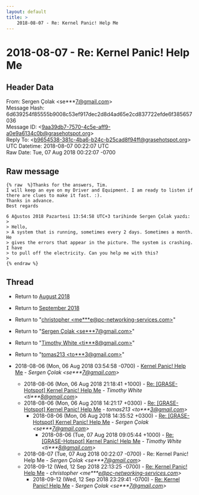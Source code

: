 ```yaml
---
layout: default
title: >
    2018-08-07 - Re: Kernel Panic! Help Me
---
```


# 2018-08-07 - Re: Kernel Panic! Help Me

## Header Data

From: Sergen Çolak \<se***7@gmail.com\><br>
Message Hash: 6d639254f85555b9008c53ef917dec2d8d4ad65e2cd837722efde6f385657036<br>
Message ID: \<9aa39db7-7570-4c5e-aff9-a0e9a6134c0b@grasehotspot.org\><br>
Reply To: \<b9654538-381c-4ba6-b24c-b25cad8f94ff@grasehotspot.org\><br>
UTC Datetime: 2018-08-07 00:22:07 UTC<br>
Raw Date: Tue, 07 Aug 2018 00:22:07 -0700<br>

## Raw message

```
{% raw  %}Thanks for the answers, Tim.
I will keep an eye on my Driver and Equipment. I am ready to listen if 
there are clues to make it fast. :).
Thanks in advance.
Best regards

6 Ağustos 2018 Pazartesi 13:54:58 UTC+3 tarihinde Sergen Çolak yazdı:
>
> Hello,
> A system that is running, sometimes every 2 days. Sometimes a month. He 
> gives the errors that appear in the picture. The system is crashing. I have 
> to pull off the electricity. Can you help me with this?
>
{% endraw %}
```

## Thread

+ Return to [August 2018](/archive/2018/08)
+ Return to [September 2018](/archive/2018/09)

+ Return to "[christopher <me***e<span>@</span>pc-networking-services.com>](/authors/me___e_at_pcnetworkingservices_com)"
+ Return to "[Sergen Çolak <se***7<span>@</span>gmail.com>](/authors/se___7_at_gmail_com)"
+ Return to "[Timothy White <ti***8<span>@</span>gmail.com>](/authors/ti___8_at_gmail_com)"
+ Return to "[tomas213 <to***3<span>@</span>gmail.com>](/authors/to___3_at_gmail_com)"

+ 2018-08-06 (Mon, 06 Aug 2018 03:54:58 -0700) - [Kernel Panic! Help Me](/archive/2018/08/9ce65192280dd2f7ff09715a65378f2145e56c42de77675ad9231646ef76f9ad) - _Sergen Çolak \<se***7@gmail.com\>_
  + 2018-08-06 (Mon, 06 Aug 2018 21:18:41 +1000) - [Re: [GRASE-Hotspot] Kernel Panic! Help Me](/archive/2018/08/f477bd5f6a5878cbb3a873a0f11e596e143afa536e47570071ec2ba37946546d) - _Timothy White \<ti***8@gmail.com\>_
  + 2018-08-06 (Mon, 06 Aug 2018 14:21:17 +0300) - [Re: [GRASE-Hotspot] Kernel Panic! Help Me](/archive/2018/08/e8a21edde00296c117db220174c631b540f63df5efec48c9d843bddae91ae9ea) - _tomas213 \<to***3@gmail.com\>_
    + 2018-08-06 (Mon, 06 Aug 2018 14:35:52 +0300) - [Re: [GRASE-Hotspot] Kernel Panic! Help Me](/archive/2018/08/32d5ffbc2d7547c649587947096eaeca594a713d59637cf7768e0717e59022d0) - _Sergen Çolak \<se***7@gmail.com\>_
      + 2018-08-06 (Tue, 07 Aug 2018 09:05:44 +1000) - [Re: [GRASE-Hotspot] Kernel Panic! Help Me](/archive/2018/08/7bec8271b635150aa32c073c4d8f6be27fde2447b3852d0c93c2b9dc09d74093) - _Timothy White \<ti***8@gmail.com\>_
  + 2018-08-07 (Tue, 07 Aug 2018 00:22:07 -0700) - Re: Kernel Panic! Help Me - _Sergen Çolak \<se***7@gmail.com\>_
  + 2018-09-12 (Wed, 12 Sep 2018 22:13:25 -0700) - [Re: Kernel Panic! Help Me](/archive/2018/09/109b69f29366f2c666ec593c3b43731aba5fc29403b29caa64721c5fdbd13cbf) - _christopher \<me***e@pc-networking-services.com\>_
    + 2018-09-12 (Wed, 12 Sep 2018 23:29:41 -0700) - [Re: Kernel Panic! Help Me](/archive/2018/09/a9cda56b665c379d3b087449e071f990e7d2ee1b9ed15130d66e1e8c4f54fdfd) - _Sergen Çolak \<se***7@gmail.com\>_

